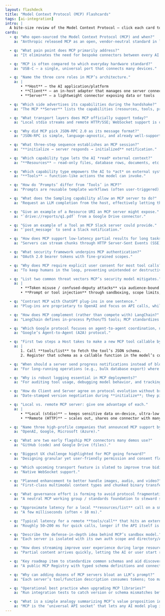 ```yaml
---
layout: flashdeck
title: "Model Context Protocol (MCP) Flashcards"
tags: [ai-integration]
intro: |
  A bite‑size review of the Model Context Protocol — click each card to reveal the answer.
cards:
  - q: "Who open‑sourced the Model Context Protocol (MCP) and when?"
    a: "Anthropic released MCP as an open, vendor‑neutral standard in late 2024."

  - q: "What pain point does MCP primarily address?"
    a: "It eliminates the need for bespoke connectors between every AI model and every external data source, providing a universal, plug‑and‑play interface."

  - q: "MCP is often compared to which everyday hardware standard?"
    a: "USB‑C — a single, universal port that connects many devices."

  - q: "Name the three core roles in MCP’s architecture."
    a: |
       • **Host** – the AI application/platform  
       • **Client** – an in‑host adapter that manages one server connection  
       • **Server** – a lightweight connector exposing data or tools

  - q: "Which side advertises its capabilities during the handshake?"
    a: "The MCP **Server** lists the capabilities (resources, tools, prompts, sampling) it offers."

  - q: "What transport layers does MCP officially support today?"
    a: "Local stdio streams and remote HTTP/SSE; WebSocket support is on the roadmap."

  - q: "Why did MCP pick JSON‑RPC 2.0 as its message format?"
    a: "JSON‑RPC is simple, language‑agnostic, and already well‑supported, enabling structured request/response plus notifications."

  - q: "What three‑step sequence establishes an MCP session?"
    a: "**initialize → server responds → initialized** notification."

  - q: "Which capability type lets the AI *read* external context?"
    a: "**Resources** – read‑only files, database rows, documents, etc."

  - q: "Which capability type empowers the AI to *act* on external systems?"
    a: "**Tools** – function‑like actions the model can invoke."

  - q: "How do ‘Prompts’ differ from ‘Tools’ in MCP?"
    a: "Prompts are reusable template workflows (often user‑triggered), whereas Tools are direct action calls initiated by the model."

  - q: "What does the Sampling capability allow an MCP server to do?"
    a: "Request an LLM completion from the host, effectively letting the server ‘ask’ the model for help."

  - q: "Give an example of a Resource URI an MCP server might expose."
    a: "`drive://reports/q1.pdf` from a Google Drive connector."

  - q: "Give an example of a Tool an MCP Slack server could provide."
    a: "`post_message` to send a Slack notification."

  - q: "How does MCP support low‑latency partial results for long tasks?"
    a: "Servers can stream chunks through HTTP Server‑Sent Events (SSE) before sending the final result."

  - q: "What security framework underpins MCP authentication?"
    a: "OAuth 2.0 bearer tokens with fine‑grained scopes."

  - q: "Why does MCP require explicit user consent for most tool calls?"
    a: "To keep humans in the loop, preventing unintended or destructive actions by the AI."

  - q: "List two common threat vectors MCP’s security model mitigates."
    a: |
       • **Token misuse / confused‑deputy attacks** via audience‑bound tokens  
       • **Prompt or tool injection** through sandboxing, scope limits, and user approval

  - q: "Contrast MCP with ChatGPT plug‑ins in one sentence."
    a: "Plug‑ins are proprietary to OpenAI and focus on API calls, while MCP is an open, model‑agnostic standard covering data, tools, prompts, and more."

  - q: "How does MCP complement (rather than compete with) LangChain?"
    a: "LangChain defines in‑process Python/TS tools; MCP standardizes how any agent discovers and calls such tools across process or network boundaries."

  - q: "Which Google protocol focuses on agent‑to‑agent coordination, not agent‑to‑tool, and therefore pairs well with MCP?"
    a: "Google’s Agent‑to‑Agent (A2A) protocol."

  - q: "First two steps a Host takes to make a new MCP tool callable by its LLM?"
    a: |
       1. Call **tools/list** to fetch the tool’s JSON schema.  
       2. Register that schema as a callable function in the model’s context.

  - q: "When should a server send progress notifications instead of blocking?"
    a: "For long‑running operations (e.g., bulk database export) where immediate feedback or status updates are helpful."

  - q: "Why is robust logging essential in MCP deployments?"
    a: "For auditing tool usage, debugging model behavior, and tracking security‑relevant events across client and server."

  - q: "How do Client and Server agree on protocol evolution without breakage?"
    a: "Date‑stamped version negotiation during **initialize**; they pick the highest mutually supported spec."

  - q: "Local vs. remote MCP server: give one advantage of each."
    a: |
       • **Local (stdio)** – keeps sensitive data on‑device, ultra‑low latency.  
       • **Remote (HTTP)** – scales out, shares one connector with many agents.

  - q: "Name three high‑profile companies that announced MCP support by 2025."
    a: "OpenAI, Google, Microsoft (Azure)."

  - q: "What are two early flagship MCP connectors many demos use?"
    a: "GitHub (code) and Google Drive (files)."

  - q: "Biggest UX challenge highlighted for MCP going forward?"
    a: "Designing granular yet user‑friendly permission and consent flows."

  - q: "Which upcoming transport feature is slated to improve true bidirectional streaming?"
    a: "Native WebSocket support."

  - q: "Planned enhancement to better handle images, audio, and video?"
    a: "First‑class multimodal content types and chunked binary transfer."

  - q: "What governance effort is forming to avoid protocol fragmentation?"
    a: "A neutral MCP working group / standards foundation to steward spec changes."

  - q: "Approximate latency for a local **resources/list** call on a small set?"
    a: "A few milliseconds (often < 10 ms)."

  - q: "Typical latency for a remote **tools/call** that hits an external SaaS API?"
    a: "Roughly 50–200 ms for quick calls, longer if the API itself is slow."

  - q: "Describe the defense‑in‑depth idea behind MCP’s sandbox model."
    a: "Each server is isolated with its own auth scope and directory/API limits, so compromise of one connector doesn’t grant broad system access."

  - q: "How does streaming improve user experience during large resource reads?"
    a: "Partial content arrives quickly, letting the AI or user start reading while the rest downloads."

  - q: "Key roadmap item to standardize common schemas and aid discovery?"
    a: "A public MCP Registry with typed schema definitions and connector metadata."

  - q: "Why can adding dozens of MCP servers bloat an LLM’s prompt?"
    a: "Each server’s tool/function description consumes tokens; too many simultaneously can exceed context length or confuse the model."

  - q: "Operational best practice when upgrading MCP libraries?"
    a: "Run integration tests to catch version or schema mismatches before deployment."

  - q: "What is a simple analogy summarizing MCP’s value proposition in one line?"
    a: "MCP is the ‘universal API socket’ that lets any AI model plug into any data or tool securely and consistently."
---
```

